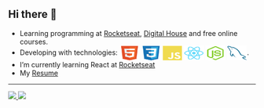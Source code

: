 ## Hi there 👋

* Learning programming at [Rocketseat](https://www.rocketseat.com.br/), [Digital House](https://www.digitalhouse.com/br/) and free online courses. 
* Developing with technologies: <img align="center" height="30" width="40" src="https://raw.githubusercontent.com/devicons/devicon/master/icons/html5/html5-original.svg"> <img align="center" height="30" width="40" src="https://raw.githubusercontent.com/devicons/devicon/master/icons/css3/css3-original.svg"> <img align="center" height="30" width="40" src="https://raw.githubusercontent.com/devicons/devicon/master/icons/javascript/javascript-plain.svg"> <img align="center" height="30" width="40" src="https://raw.githubusercontent.com/devicons/devicon/master/icons/react/react-original.svg"> <img align="center" height="30" width="40" src="https://raw.githubusercontent.com/devicons/devicon/master/icons/nodejs/nodejs-original.svg"> <img align="center" height="30" width="40" src="https://raw.githubusercontent.com/devicons/devicon/master/icons/mysql/mysql-original.svg">.
* I’m currently learning React at [Rocketseat](https://www.rocketseat.com.br/)
* My [Resume](https://josevansantos.github.io/resume/)

***

 <div>
  <a href="https://github.com/josevansantos">
  <img height="150em" src="https://github-readme-stats.vercel.app/api?username=josevansantos&theme=dark&show_icons=true&include_all_commits=true&count_private=true"/>
  <img height="150em" src="https://github-readme-stats.vercel.app/api/top-langs/?username=josevansantos&hide=html&layout=compact&theme=dark"/>
</div>








